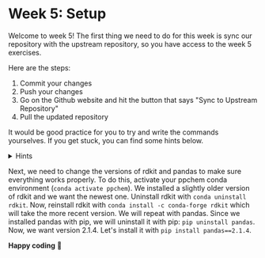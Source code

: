 # Week 5: Setup

Welcome to week 5! The first thing we need to do for this week is sync our repository with the upstream repository, so you have access to the week 5 exercises. 

Here are the steps: 
1. Commit your changes
2. Push your changes 
3. Go on the Github website and hit the button that says "Sync to Upstream Repository"
4. Pull the updated repository 

It would be good practice for you to try and write the commands yourselves. If you get stuck, you can find some hints below. 

<details>
<summary>Hints</summary>

1. Make sure you're in your practical-programming-in-chemistry-exercises folder
2. `git add .` to stage all your changes 
3. `git commit -m "changes so far"`  to commit your changes
4. `git push` to push your changes to remote
5. Go on the Github website. There should be a nice button that says something like "Sync to upstream repository"
6. Go back to your terminal and type `git pull` to get the new exercises. 
</details>


Next, we need to change the versions of rdkit and pandas to make sure everything works properly. To do this, activate your ppchem conda environment (`conda activate ppchem`). We installed a slightly older version of rdkit and we want the newest one. Uninstall rdkit with `conda uninstall rdkit`. Now, reinstall rdkit with `conda install -c conda-forge rdkit` which will take the more recent version. We will repeat with pandas. Since we installed pandas with pip, we will uninstall it with pip: `pip uninstall pandas`. Now, we want version 2.1.4. Let's install it with `pip install pandas==2.1.4`. 

**Happy coding** :star_struck: